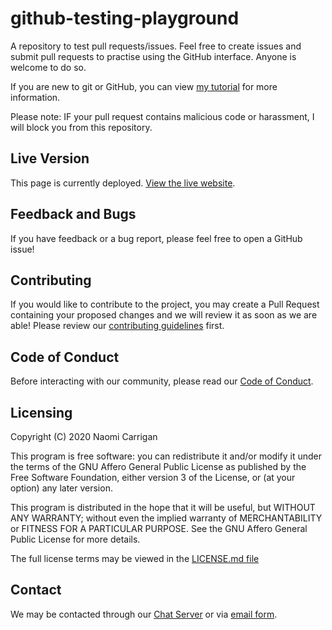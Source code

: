 # github-testing-playground

A repository to test pull requests/issues. Feel free to create issues and submit pull requests to practise using the GitHub interface. Anyone is welcome to do so.

If you are new to git or GitHub, you can view [my tutorial](https://blog.nhcarrigan.com/git-and-github-ckdduz18c01a8yss1fg5dd7fg) for more information.

Please note: IF your pull request contains malicious code or harassment, I will block you from this repository.

## Live Version

This page is currently deployed. [View the live website](https://blog.nhcarrigan.com/git-and-github-ckdduz18c01a8yss1fg5dd7fg).

## Feedback and Bugs

If you have feedback or a bug report, please feel free to open a GitHub issue!

## Contributing

If you would like to contribute to the project, you may create a Pull Request containing your proposed changes and we will review it as soon as we are able! Please review our [contributing guidelines](CONTRIBUTING.md) first.

## Code of Conduct

Before interacting with our community, please read our [Code of Conduct](CODE_OF_CONDUCT.md).

## Licensing

Copyright (C) 2020 Naomi Carrigan

This program is free software: you can redistribute it and/or modify it under the terms of the GNU Affero General Public License as published by the Free Software Foundation, either version 3 of the License, or (at your option) any later version.

This program is distributed in the hope that it will be useful, but WITHOUT ANY WARRANTY; without even the implied warranty of MERCHANTABILITY or FITNESS FOR A PARTICULAR PURPOSE.  See the GNU Affero General Public License for more details.

The full license terms may be viewed in the [LICENSE.md file](./LICENSE.md)

## Contact

We may be contacted through our [Chat Server](http://chat.nhcarrigan.com) or via [email form](https://contact.nhcarrigan.com).